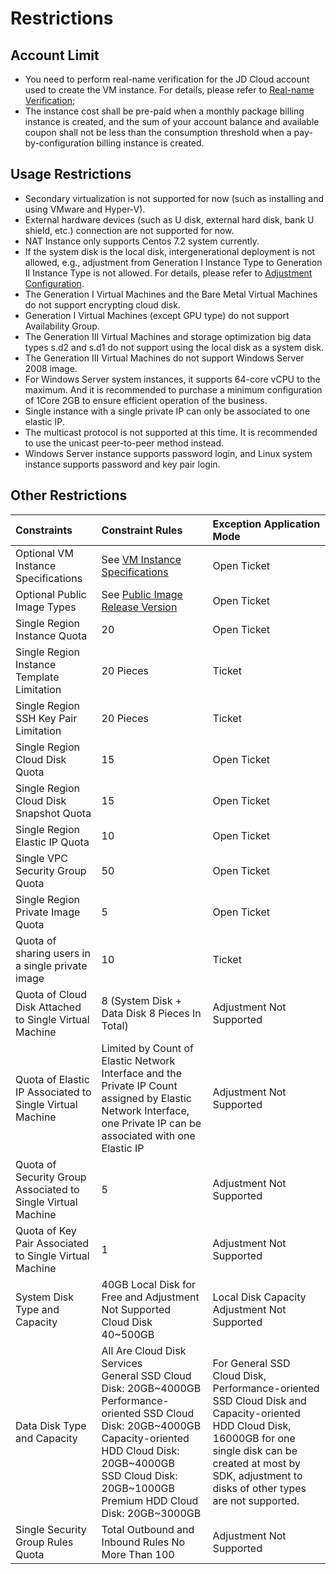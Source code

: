 # Restrictions

## Account Limit
* You need to perform real-name verification for the JD Cloud account used to create the VM instance. For details, please refer to [Real-name Verification](https://docs.jdcloud.com/en/real-name-verification/introduction);
* The instance cost shall be pre-paid when a monthly package billing instance is created, and the sum of your account balance and available coupon shall not be less than the consumption threshold when a pay-by-configuration billing instance is created.

## Usage Restrictions
* Secondary virtualization is not supported for now (such as installing and using VMware and Hyper-V).
* External hardware devices (such as U disk, external hard disk, bank U shield, etc.) connection are not supported for now.
* NAT Instance only supports Centos 7.2 system currently.
* If the system disk is the local disk, intergenerational deployment is not allowed, e.g., adjustment from Generation I Instance Type to Generation II Instance Type is not allowed. For details, please refer to [Adjustment Configuration](http://docs.jdcloud.com/en/virtual-machines/resize-instance).
* The Generation I Virtual Machines and the Bare Metal Virtual Machines do not support encrypting cloud disk.
* Generation I Virtual Machines (except GPU type) do not support Availability Group.
* The Generation III Virtual Machines and storage optimization big data types s.d2 and s.d1 do not support using the local disk as a system disk.
* The Generation III Virtual Machines do not support Windows Server 2008 image.
* For Windows Server system instances, it supports 64-core vCPU to the maximum. And it is recommended to purchase a minimum configuration of 1Core 2GB to ensure efficient operation of the business.
* Single instance with a single private IP can only be associated to one elastic IP.
* The multicast protocol is not supported at this time. It is recommended to use the unicast peer-to-peer method instead.
* Windows Server instance supports password login, and Linux system instance supports password and key pair login.

## Other Restrictions
Constraints   |Constraint Rules|Exception Application Mode   
:------- |:---|:---     
Optional VM Instance Specifications|See [VM Instance Specifications](https://docs.jdcloud.com/en/virtual-machines/instance-type-family)|Open Ticket 
Optional Public Image Types|See [Public Image Release Version](https://docs.jdcloud.com/en/virtual-machines/image-type)|Open Ticket         
Single Region Instance Quota|20|Open Ticket
Single Region Instance Template Limitation|20 Pieces|Ticket 
Single Region SSH Key Pair Limitation|20 Pieces|Ticket     
Single Region Cloud Disk Quota|15|Open Ticket       
Single Region Cloud Disk Snapshot Quota|15|Open Ticket   
Single Region Elastic IP Quota|10|Open Ticket
Single VPC Security Group Quota|50|Open Ticket  
Single Region Private Image Quota|5|Open Ticket  
Quota of sharing users in a single private image|10|Ticket
Quota of Cloud Disk Attached to Single Virtual Machine|8 (System Disk + Data Disk 8 Pieces In Total)|Adjustment Not Supported       
Quota of Elastic IP Associated to Single Virtual Machine |Limited by Count of Elastic Network Interface and the Private IP Count assigned by Elastic Network Interface, one Private IP can be associated with one Elastic IP|Adjustment Not Supported        
Quota of Security Group Associated to Single Virtual Machine|5|Adjustment Not Supported    
Quota of Key Pair Associated to Single Virtual Machine|1|Adjustment Not Supported     
System Disk Type and Capacity|40GB Local Disk for Free and Adjustment Not Supported<br>Cloud Disk 40~500GB|Local Disk Capacity Adjustment Not Supported   
Data Disk Type and Capacity|All Are Cloud Disk Services<br>General SSD Cloud Disk: 20GB~4000GB<br>Performance-oriented SSD Cloud Disk: 20GB~4000GB<br>Capacity-oriented HDD Cloud Disk: 20GB~4000GB<br>SSD Cloud Disk: 20GB~1000GB<br>Premium HDD Cloud Disk: 20GB~3000GB |For General SSD Cloud Disk, Performance-oriented SSD Cloud Disk and Capacity-oriented HDD Cloud Disk, 16000GB for one single disk can be created at most by SDK, adjustment to disks of other types are not supported.            
Single Security Group Rules Quota|Total Outbound and Inbound Rules No More Than 100|Adjustment Not Supported    


